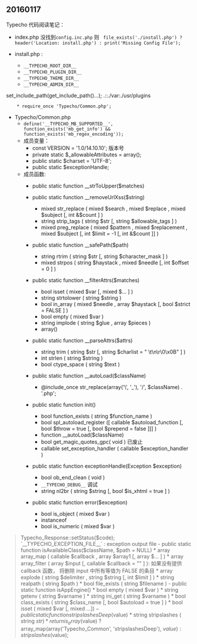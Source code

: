 ## 20160117
 Typecho 代码阅读笔记：
- index.php 没找到`config.inc.php` 则  ` file_exists('./install.php') ? header('Location: install.php') : print('Missing Config File');`

- install.php  :
	* `__TYPECHO_ROOT_DIR__`
	* `__TYPECHO_PLUGIN_DIR__`
	* `__TYPECHO_THEME_DIR__`
	* `__TYPECHO_ADMIN_DIR__`

set_include_path(get_include_path()...);
.::./var:./usr/plugins

		* require_once 'Typecho/Common.php';
- Typecho/Common.php
	* `define('__TYPECHO_MB_SUPPORTED__', function_exists('mb_get_info') && function_exists('mb_regex_encoding'));`
	*  成员变量：
		- const VERSION = '1.0/14.10.10'; 版本号
		-   private static $_allowableAttributes = array();
		- public static $charset = 'UTF-8';
		-  public static $exceptionHandle;
	* 成员函数:
		- public static function __strToUpper($matches)
		- public static function __removeUrlXss($string)
			* mixed str_replace ( mixed $search , mixed $replace , mixed $subject [, int &$count ] )
			* string strip_tags ( string $str [, string $allowable_tags ] )
			* mixed preg_replace ( mixed $pattern , mixed $replacement , mixed $subject [, int $limit = -1 [, int &$count ]] )
		- public static function __safePath($path)
			* string rtrim ( string $str [, string $character_mask ] )
			* mixed strpos ( string $haystack , mixed $needle [, int $offset = 0 ] )
		- public static function __filterAttrs($matches)
			* bool isset ( mixed $var [, mixed $... ] )
			* string strtolower ( string $string )
			* bool in_array ( mixed $needle , array $haystack [, bool $strict = FALSE ] )
			* bool empty ( mixed $var )
			* string implode ( string $glue , array $pieces )
			* array()
		- public static function __parseAttrs($attrs)
			* string trim ( string $str [, string $charlist = " \t\n\r\0\x0B" ] )
			* int strlen ( string $string )
			* bool ctype_space ( string $text )

		- public static function __autoLoad($className)
			*  @include_once str_replace(array('\\', '_'), '/', $className) . '.php';
		- public static function init()
			* bool function_exists ( string $function_name )
			* bool spl_autoload_register ([ callable $autoload_function [, bool $throw = true [, bool $prepend = false ]]] )
			* function __autoLoad($className)
			* bool get_magic_quotes_gpc( void ) 已废止
			* callable set_exception_handler ( callable $exception_handler )
		-  public static function exceptionHandle(Exception $exception)
			* bool ob_end_clean ( void )
			* `__TYPECHO_DEBUG__` 调试
			* string nl2br ( string $string [, bool $is_xhtml = true ] )
		- public static function error($exception)
			* bool is_object ( mixed $var )
			* instanceof
			* bool is_numeric ( mixed $var )

>Typecho_Response::setStatus($code);
`__TYPECHO_EXCEPTION_FILE__` : exception output file
		-  public static function isAvailableClass($className, $path = NULL)
			* array array_map ( callable $callback , array $array1 [, array $... ] )
			* array array_filter ( array $input [, callable $callback = "" ] ): 如果没有提供 callback 函数， 将删除 input 中所有等值为 FALSE 的条目
			* array explode ( string $delimiter , string $string [, int $limit ] )
			* string realpath ( string $path )
			* bool file_exists ( string $filename )
		- public static function isAppEngine()
			* bool empty ( mixed $var )
			* string getenv ( string $varname )
			* string ini_get ( string $varname )
			* bool class_exists ( string $class_name [, bool $autoload = true ] )
			*  bool isset ( mixed $var [, mixed $... ] )
		- public static function stripslashesDeep($value)
			* string stripslashes ( string $str )
			* return is_array($value) ? array_map(array('Typecho_Common', 'stripslashesDeep'), $value) : stripslashes($value);
